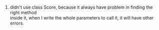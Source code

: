 1. didn't use class Score, because it always have problem in finding the right method  
inside it, when I write the whole parameters to call it, it will have other errors.  
